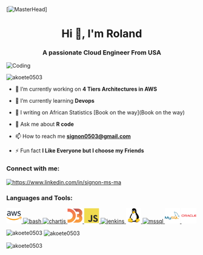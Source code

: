 [![MasterHead](https://www.shutterstock.com/image-vector/seamless-background-vertical-lines-wavy-retro-1364348378)]
<h1 align="center">Hi 👋, I'm Roland</h1>
<h3 align="center">A passionate Cloud Engineer From USA</h3>
<img align="rigth" alt="Coding" width="400" src="https://www.google.com/imgres?imgurl=https%3A%2F%2Fimg.freepik.com%2Fpremium-vector%2Fprogrammer-semi-flat-color-vector-character-student-figure-sitting-person-white-man-computer-desk-coding-isolated-modern-cartoon-style-illustration-graphic-design-animation_151150-5964.jpg%3Fw%3D2000&imgrefurl=https%3A%2F%2Fwww.freepik.com%2Fpremium-vector%2Fprogrammer-semi-flat-color-vector-character-student-figure-sitting-person-white-man-computer-desk-coding-isolated-modern-cartoon-style-illustration-graphic-design-animation_19269196.htm&tbnid=2MehgAcddiQJfM&vet=12ahUKEwihtv7Ate78AhVEFd4AHdhQD8wQMygPegUIARD0AQ..i&docid=8jdhJAchBlSTZM&w=2000&h=1400&q=coding%20programmer%20animation&hl=en&ved=2ahUKEwihtv7Ate78AhVEFd4AHdhQD8wQMygPegUIARD0AQ">
<p align="left"> <img src="https://komarev.com/ghpvc/?username=akoete0503&label=Profile%20views&color=0e75b6&style=flat" alt="akoete0503" /> </p>

- 🔭 I’m currently working on **4 Tiers Architectures in AWS**

- 🌱 I’m currently learning **Devops**

- 📝 I writing on African Statistics [Book on the way](Book on the way)

- 💬 Ask me about **R code**

- 📫 How to reach me **signon0503@gmail.com**

- ⚡ Fun fact **I Like Everyone but I choose my Friends**

<h3 align="left">Connect with me:</h3>
<p align="left">
<a href="https://linkedin.com/in/https://www.linkedin.com/in/signon-ms-ma" target="blank"><img align="center" src="https://raw.githubusercontent.com/rahuldkjain/github-profile-readme-generator/master/src/images/icons/Social/linked-in-alt.svg" alt="https://www.linkedin.com/in/signon-ms-ma" height="30" width="40" /></a>
</p>

<h3 align="left">Languages and Tools:</h3>
<p align="left"> <a href="https://aws.amazon.com" target="_blank" rel="noreferrer"> <img src="https://raw.githubusercontent.com/devicons/devicon/master/icons/amazonwebservices/amazonwebservices-original-wordmark.svg" alt="aws" width="40" height="40"/> </a> <a href="https://www.gnu.org/software/bash/" target="_blank" rel="noreferrer"> <img src="https://www.vectorlogo.zone/logos/gnu_bash/gnu_bash-icon.svg" alt="bash" width="40" height="40"/> </a> <a href="https://www.chartjs.org" target="_blank" rel="noreferrer"> <img src="https://www.chartjs.org/media/logo-title.svg" alt="chartjs" width="40" height="40"/> </a> <a href="https://d3js.org/" target="_blank" rel="noreferrer"> <img src="https://raw.githubusercontent.com/devicons/devicon/master/icons/d3js/d3js-original.svg" alt="d3js" width="40" height="40"/> </a> <a href="https://developer.mozilla.org/en-US/docs/Web/JavaScript" target="_blank" rel="noreferrer"> <img src="https://raw.githubusercontent.com/devicons/devicon/master/icons/javascript/javascript-original.svg" alt="javascript" width="40" height="40"/> </a> <a href="https://www.jenkins.io" target="_blank" rel="noreferrer"> <img src="https://www.vectorlogo.zone/logos/jenkins/jenkins-icon.svg" alt="jenkins" width="40" height="40"/> </a> <a href="https://www.linux.org/" target="_blank" rel="noreferrer"> <img src="https://raw.githubusercontent.com/devicons/devicon/master/icons/linux/linux-original.svg" alt="linux" width="40" height="40"/> </a> <a href="https://www.microsoft.com/en-us/sql-server" target="_blank" rel="noreferrer"> <img src="https://www.svgrepo.com/show/303229/microsoft-sql-server-logo.svg" alt="mssql" width="40" height="40"/> </a> <a href="https://www.mysql.com/" target="_blank" rel="noreferrer"> <img src="https://raw.githubusercontent.com/devicons/devicon/master/icons/mysql/mysql-original-wordmark.svg" alt="mysql" width="40" height="40"/> </a> <a href="https://www.oracle.com/" target="_blank" rel="noreferrer"> <img src="https://raw.githubusercontent.com/devicons/devicon/master/icons/oracle/oracle-original.svg" alt="oracle" width="40" height="40"/> </a> </p>

<p><img align="left" src="https://github-readme-stats.vercel.app/api/top-langs?username=akoete0503&show_icons=true&locale=en&layout=compact" alt="akoete0503" /></p>

<p>&nbsp;<img align="center" src="https://github-readme-stats.vercel.app/api?username=akoete0503&show_icons=true&locale=en" alt="akoete0503" /></p>

<p><img align="center" src="https://github-readme-streak-stats.herokuapp.com/?user=akoete0503&" alt="akoete0503" /></p>
